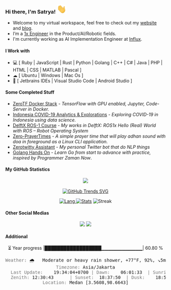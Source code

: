 ### Hi there, I'm Satrya!  <img src="https://raw.githubusercontent.com/noczero/noczero/master/styles/Hi.gif" width="30px">
* Welcome to my virtual workspace, feel free to check out my [website](https://satrya.zeroinside.id) and [blog](https://blog.zeroinside.id).
* I’m a [1x Engineer](https://1x.engineer/) in the Product/AI/Robotic fields.
* I'm currently working as AI Implementation Engineer at [Influx](https://influx.com).

#### I Work with
* 💻 [ Ruby | JavaScript | Rust | Python | Golang | C++ | C# | Java | PHP | HTML | CSS | MATLAB | Pascal ]
* ☁ [ Ubuntu | Windows | Mac Os ]
* :white_square_button: [ Jetbrains IDEs | Visual Studio Code | Android Studio ]

#### Some Completed Stuff
* [ZeroTF Docker Stack](https://github.com/noczero/ZeroTF-Docker-Stack) - *TensorFlow with GPU enabled, Jupyter, Code-Server in Docker.*
* [Indonesia COVID-19 Analytics & Explorations](https://github.com/noczero/Indonesia-COVID-19-Analytics-n-Explorations) - *Exploring COVID-19 in Indonesia using data science.*
* [DelftX ROS-1 Course](https://github.com/noczero/DelftX-ROS-1-Course) - *My works in DelftX: ROS1x Hello (Real) World with ROS – Robot Operating System*
* [Zero-PrayerTimes](https://github.com/noczero/Zero-PrayerTimes) - *A simple prayer time that will play adhan sound with doa in foreground as a Linux CLI application.*
* [Zerotwitty Assistant](https://github.com/noczero/Zerotwitty-Assistant) - *My personal Twitter bot that do NLP things*
* [Golang Hands On](https://github.com/noczero/Golang-Hands-On) - *Learn Go from start to advance with practice, inspired by Programmer Zaman Now*. 

#### My GitHub Statistics
<div align="center"> 

![](https://komarev.com/ghpvc/?username=noczero&color=brightgreen)

[![GitHub Trends SVG](https://api.githubtrends.io/user/svg/noczero/langs?time_range=one_year&loc_metric=changed&compact=True&theme=bright_lights)](https://githubtrends.io)

[![Lang](https://github-readme-stats-eight-theta.vercel.app/api/top-langs/?username=noczero&layout=compact&langs_count=8&hide_border=true&theme=algolia) ![Stats](https://github-readme-stats.vercel.app/api?username=noczero&show_icons=true&hide_border=true&theme=algolia)](https://github.com/noczero) 
![Streak](https://github-readme-streak-stats.herokuapp.com/?user=noczero&count_private=true&theme=algolia&hide_border=true)

</div>

#### Other Social Medias
<p align="center">
<a href="https://linkedin.com/in/satrya-budi-pratama"><img src="https://img.shields.io/badge/-Satrya%20Budi%20Pratama-0077B5?style=flat&logo=Linkedin&logoColor=white"/></a>
<a href="mailto:satrya@zeroinside.id"><img src="https://img.shields.io/badge/-satrya@zeroinside.id-D14836?style=flat&logo=Gmail&logoColor=white"/></a>
</p>

#### Additional
<div align="center"> 
⏳ Year progress |██████████████████▁▁▁▁▁▁▁▁▁▁▁▁| 60.80 %
<pre>
<font color='#777777'>Weather:</font> 🌧   Moderate or heavy rain shower, +77°F, 92%, ↘5mph, 1008hPa
<font color='#777777'>Timezone:</font> Asia/Jakarta
<font color='#777777'>  Last Update:</font>    19:34:04+0700 <font color='#777777'>|</font> <font color='#777777'>Dawn:</font>    06:01:33  <font color='#777777'>|</font> <font color='#777777'>Sunrise:</font> 06:23:29
<font color='#777777'>  Zenith:</font> 12:30:43      <font color='#777777'>|</font> <font color='#777777'>Sunset:</font>  18:37:50  <font color='#777777'>|</font> <font color='#777777'>Dusk:</font>    18:59:44
<font color='#777777'>Location:</font> Medan [3.5608,98.6643]</pre>
</div>

